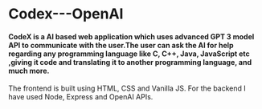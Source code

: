 # Codex---OpenAI

#### CodeX is a AI based web application which uses advanced GPT 3 model API to communicate with the user.The user can ask the AI for help regarding any programming language like C, C++, Java, JavaScript etc ,giving it code and translating it to another programming language, and much more.

The frontend is built using HTML, CSS and Vanilla JS. For the backend I have used Node, Express and OpenAI APIs.
